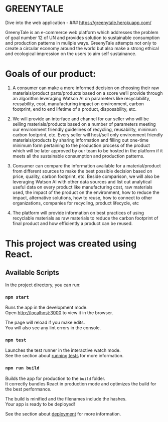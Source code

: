 # GREENYTALE

Dive into the web application - ### https://greenytale.herokuapp.com/

GreenyTale is an e-commerce web platform which addresses the problem of goal number 12 of UN and provides solution to sustainable consumption and production patterns in muliple ways.
GreenyTale attempts not only to create a circular economy around the world but also make a strong ethical and ecological impression on the users to aim self sustainance.

# Goals of our product: 

1) A consumer can make a more informed decision on choosing their raw materials/product parts/products based on a score we’ll provide through an algorithm leveraging Watson AI on parameters like recyclability, reusability, cost, manufacturing impact on environment, carbon footprint, end to end lifetime of a product, disposability, etc.  

2) We will provide an interface and channel for our seller who will be selling materials/products based on a number of parameters meeting our environment friendly guidelines of recycling, reusability, minimum carbon footprint, etc. Every seller will host/sell only environment friendly materials/products by sharing information and filling out one-time minimum form pertaining to the production process of the product which will be later approved by our team to be hosted in the platform if it meets all the sustainable consumption and production patterns. 

3) Consumer can compare the information available for a material/product from different sources to make the best possible decision based on price, quality, carbon footprint, etc. Beside comparison, we will also be leveraging Watson AI with other data sources and list out analytical useful data on every product like manufacturing cost, raw materials used, the impact of the product on the environment, how to reduce the impact, alternative solutions, how to reuse, how to connect to other organizations, companies for recycling, product lifecycle, etc 

4) The platform will provide information on best practices of using recyclable materials as raw materials to reduce the carbon footprint of final product and how efficiently a product can be reused.


# This project was created using React.

## Available Scripts

In the project directory, you can run:

### `npm start`

Runs the app in the development mode.\
Open [http://localhost:3000](http://localhost:3000) to view it in the browser.

The page will reload if you make edits.\
You will also see any lint errors in the console.

### `npm test`

Launches the test runner in the interactive watch mode.\
See the section about [running tests](https://facebook.github.io/create-react-app/docs/running-tests) for more information.

### `npm run build`

Builds the app for production to the `build` folder.\
It correctly bundles React in production mode and optimizes the build for the best performance.

The build is minified and the filenames include the hashes.\
Your app is ready to be deployed!

See the section about [deployment](https://facebook.github.io/create-react-app/docs/deployment) for more information.
